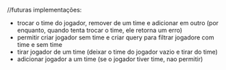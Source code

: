 //futuras implementações:
- trocar o time do jogador, remover de um time e adicionar em outro (por enquanto, quando tenta trocar o time, ele retorna um erro)
- permitir criar jogador sem time e criar query para filtrar jogadore com time e sem time
- tirar jogador de um time (deixar o time do jogador vazio e tirar do time)
- adicionar jogador a um time (se o jogador tiver time, nao permitir)